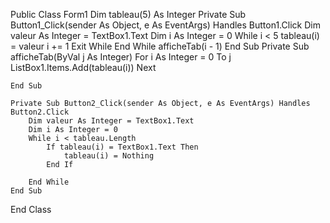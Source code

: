 Public Class Form1
    Dim tableau(5) As Integer
    Private Sub Button1_Click(sender As Object, e As EventArgs) Handles Button1.Click
        Dim valeur As Integer = TextBox1.Text
        Dim i As Integer = 0
        While i < 5
            tableau(i) = valeur
            i += 1
            Exit While
        End While
        afficheTab(i - 1)
    End Sub
    Private Sub afficheTab(ByVal j As Integer)
        For i As Integer = 0 To j
            ListBox1.Items.Add(tableau(i))
        Next

    End Sub

    Private Sub Button2_Click(sender As Object, e As EventArgs) Handles Button2.Click
        Dim valeur As Integer = TextBox1.Text
        Dim i As Integer = 0
        While i < tableau.Length
            If tableau(i) = TextBox1.Text Then
                tableau(i) = Nothing
            End If

        End While
    End Sub
End Class
